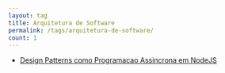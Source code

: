 ```yaml
---
layout: tag
title: Arquitetura de Software
permalink: /tags/arquitetura-de-software/
count: 1
---
```


- [Design Patterns como Programacao Assincrona em NodeJS](https://diihgab.github.io//posts/DesignPatternsNodeJS/)
